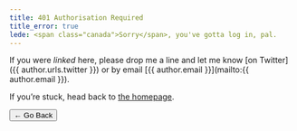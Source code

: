 ```yaml
---
title: 401 Authorisation Required
title_error: true
lede: <span class="canada">Sorry</span>, you've gotta log in, pal.
---
```


If you were *linked* here, please drop me a line and let me know [on Twitter]({{ author.urls.twitter }}) or by email [{{ author.email }}](mailto:{{ author.email }}).

If you’re stuck, head back to [the homepage](/).

<nav class=" [ navigator ] ">
    <button type="button" onclick="history.back(-1)" aria-label="Go back">← Go Back</button>
</nav>
